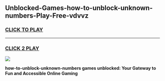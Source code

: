 
## Unblocked-Games-how-to-unblock-unknown-numbers-Play-Free-vdvvz
<h3>
<a href="https://premium76.site?title=how-to-unblock-unknown-numbers&ref=21A">CLICK TO PLAY</a></h3>
<hr>

<h3>
<a href="https://premium76.site?title=how-to-unblock-unknown-numbers&ref=21A">CLICK 2 PLAY</a>
  
</h3>

<a href="https://premium76.site?title=how-to-unblock-unknown-numbers&ref=21A"><img src="https://clearcache.store/games.png"></a>


**how-to-unblock-unknown-numbers games unblocked: Your Gateway to Fun and Accessible Online Gaming**
